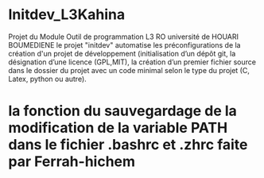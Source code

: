 # Initdev_L3Kahina
Projet du Module Outil de programmation L3 RO université de HOUARI BOUMEDIENE
le projet "initdev" automatise les préconfigurations de la création d'un projet de développement (initialisation d’un dépôt
git, la désignation d’une licence (GPL,MIT), la création d’un premier fichier source dans le
dossier du projet avec un code minimal selon le type du projet (C, Latex, python ou autre).
# la fonction du sauvegardage de la modification de la variable PATH dans le fichier .bashrc et .zhrc faite par Ferrah-hichem #
